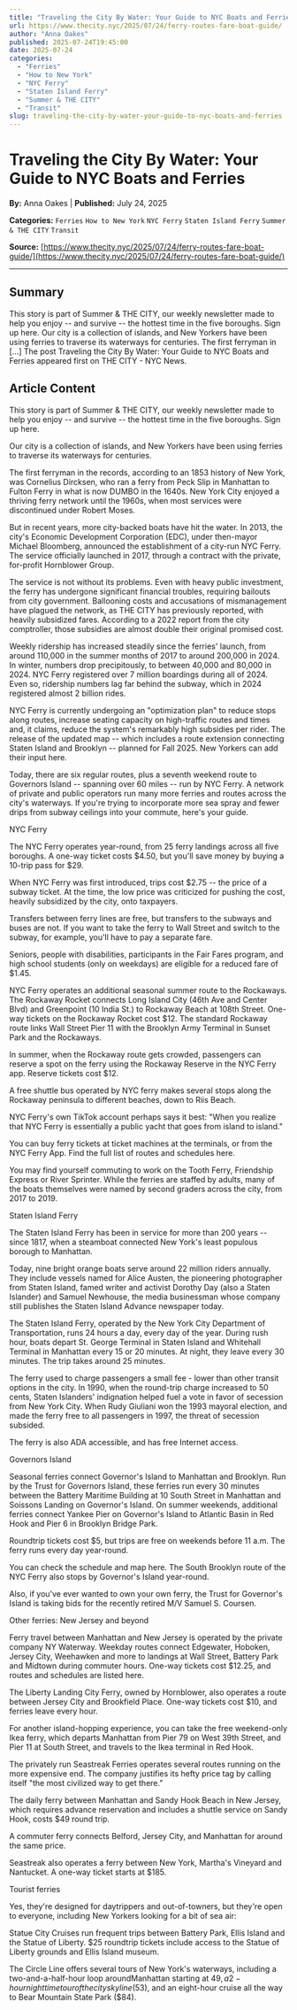 ```yaml
---
title: "Traveling the City By Water: Your Guide to NYC Boats and Ferries"
url: https://www.thecity.nyc/2025/07/24/ferry-routes-fare-boat-guide/
author: "Anna Oakes"
published: 2025-07-24T19:45:00
date: 2025-07-24
categories:
  - "Ferries"
  - "How to New York"
  - "NYC Ferry"
  - "Staten Island Ferry"
  - "Summer & THE CITY"
  - "Transit"
slug: traveling-the-city-by-water-your-guide-to-nyc-boats-and-ferries
---
```


# Traveling the City By Water: Your Guide to NYC Boats and Ferries

**By:** Anna Oakes | **Published:** July 24, 2025

**Categories:** `Ferries` `How to New York` `NYC Ferry` `Staten Island Ferry` `Summer & THE CITY` `Transit`

**Source:** [https://www.thecity.nyc/2025/07/24/ferry-routes-fare-boat-guide/](https://www.thecity.nyc/2025/07/24/ferry-routes-fare-boat-guide/)

---

## Summary

This story is part of Summer & THE CITY, our weekly newsletter made to help you enjoy -- and survive -- the hottest time in the five boroughs. Sign up here. Our city is a collection of islands, and New Yorkers have been using ferries to traverse its waterways for centuries. The first ferryman in [...]
The post Traveling the City By Water: Your Guide to NYC Boats and Ferries appeared first on THE CITY - NYC News.

## Article Content

This story is part of Summer & THE CITY, our weekly newsletter made to help you enjoy -- and survive -- the hottest time in the five boroughs. Sign up here.

Our city is a collection of islands, and New Yorkers have been using ferries to traverse its waterways for centuries.

The first ferryman in the records, according to an 1853 history of New York, was Cornelius Dircksen, who ran a ferry from Peck Slip in Manhattan to Fulton Ferry in what is now DUMBO in the 1640s. New York City enjoyed a thriving ferry network until the 1960s, when most services were discontinued under Robert Moses.

But in recent years, more city-backed boats have hit the water. In 2013, the city's Economic Development Corporation (EDC), under then-mayor Michael Bloomberg, announced the establishment of a city-run NYC Ferry. The service officially launched in 2017, through a contract with the private, for-profit Hornblower Group.

The service is not without its problems. Even with heavy public investment, the ferry has undergone significant financial troubles, requiring bailouts from city government. Ballooning costs and accusations of mismanagement have plagued the network, as THE CITY has previously reported, with heavily subsidized fares. According to a 2022 report from the city comptroller, those subsidies are almost double their original promised cost.

Weekly ridership has increased steadily since the ferries' launch, from around 110,000 in the summer months of 2017 to around 200,000 in 2024. In winter, numbers drop precipitously, to between 40,000 and 80,000 in 2024. NYC Ferry registered over 7 million boardings during all of 2024. Even so, ridership numbers lag far behind the subway, which in 2024 registered almost 2 billion rides.

NYC Ferry is currently undergoing an "optimization plan" to reduce stops along routes, increase seating capacity on high-traffic routes and times and, it claims, reduce the system's remarkably high subsidies per rider. The release of the updated map -- which includes a route extension connecting Staten Island and Brooklyn -- planned for Fall 2025. New Yorkers can add their input here.

Today, there are six regular routes, plus a seventh weekend route to Governors Island -- spanning over 60 miles -- run by NYC Ferry. A network of private and public operators run many more ferries and routes across the city's waterways. If you're trying to incorporate more sea spray and fewer drips from subway ceilings into your commute, here's your guide.

NYC Ferry

The NYC Ferry operates year-round, from 25 ferry landings across all five boroughs. A one-way ticket costs $4.50, but you'll save money by buying a 10-trip pass for $29.

When NYC Ferry was first introduced, trips cost $2.75 -- the price of a subway ticket. At the time, the low price was criticized for pushing the cost, heavily subsidized by the city, onto taxpayers.

Transfers between ferry lines are free, but transfers to the subways and buses are not. If you want to take the ferry to Wall Street and switch to the subway, for example, you'll have to pay a separate fare.

Seniors, people with disabilities, participants in the Fair Fares program, and high school students (only on weekdays) are eligible for a reduced fare of $1.45.

NYC Ferry operates an additional seasonal summer route to the Rockaways. The Rockaway Rocket connects Long Island City (46th Ave and Center Blvd) and Greenpoint (10 India St.) to Rockaway Beach at 108th Street. One-way tickets on the Rockaway Rocket cost $12. The standard Rockaway route links Wall Street Pier 11 with the Brooklyn Army Terminal in Sunset Park and the Rockaways.

In summer, when the Rockaway route gets crowded, passengers can reserve a spot on the ferry using the Rockaway Reserve in the NYC Ferry app. Reserve tickets cost $12.

A free shuttle bus operated by NYC ferry makes several stops along the Rockaway peninsula to different beaches, down to Riis Beach.

NYC Ferry's own TikTok account perhaps says it best: "When you realize that NYC Ferry is essentially a public yacht that goes from island to island."

You can buy ferry tickets at ticket machines at the terminals, or from the NYC Ferry App. Find the full list of routes and schedules here.

You may find yourself commuting to work on the Tooth Ferry, Friendship Express or River Sprinter. While the ferries are staffed by adults, many of the boats themselves were named by second graders across the city, from 2017 to 2019.

Staten Island Ferry

The Staten Island Ferry has been in service for more than 200 years -- since 1817, when a steamboat connected New York's least populous borough to Manhattan.

Today, nine bright orange boats serve around 22 million riders annually. They include vessels named for Alice Austen, the pioneering photographer from Staten Island, famed writer and activist Dorothy Day (also a Staten Islander) and Samuel Newhouse, the media businessman whose company still publishes the Staten Island Advance newspaper today.

The Staten Island Ferry, operated by the New York City Department of Transportation, runs 24 hours a day, every day of the year. During rush hour, boats depart St. George Terminal in Staten Island and Whitehall Terminal in Manhattan every 15 or 20 minutes. At night, they leave every 30 minutes. The trip takes around 25 minutes.

The ferry used to charge passengers a small fee - lower than other transit options in the city. In 1990, when the round-trip charge increased to 50 cents, Staten Islanders' indignation helped fuel a vote in favor of secession from New York City. When Rudy Giuliani won the 1993 mayoral election, and made the ferry free to all passengers in 1997, the threat of secession subsided.

The ferry is also ADA accessible, and has free Internet access.

Governors Island

Seasonal ferries connect Governor's Island to Manhattan and Brooklyn. Run by the Trust for Governors Island, these ferries run every 30 minutes between the Battery Maritime Building at 10 South Street in Manhattan and Soissons Landing on Governor's Island. On summer weekends, additional ferries connect Yankee Pier on Governor's Island to Atlantic Basin in Red Hook and Pier 6 in Brooklyn Bridge Park.

Roundtrip tickets cost $5, but trips are free on weekends before 11 a.m. The ferry runs every day year-round.

You can check the schedule and map here. The South Brooklyn route of the NYC Ferry also stops by Governor's Island year-round.

Also, if you've ever wanted to own your own ferry, the Trust for Governor's Island is taking bids for the recently retired M/V Samuel S. Coursen.

Other ferries: New Jersey and beyond

Ferry travel between Manhattan and New Jersey is operated by the private company NY Waterway. Weekday routes connect Edgewater, Hoboken, Jersey City, Weehawken and more to landings at Wall Street, Battery Park and Midtown during commuter hours. One-way tickets cost $12.25, and routes and schedules are listed here.

The Liberty Landing City Ferry, owned by Hornblower, also operates a route between Jersey City and Brookfield Place. One-way tickets cost $10, and ferries leave every hour.

For another island-hopping experience, you can take the free weekend-only Ikea ferry, which departs Manhattan from Pier 79 on West 39th Street, and Pier 11 at South Street, and travels to the Ikea terminal in Red Hook.

The privately run Seastreak Ferries operates several routes running on the more expensive end. The company justifies its hefty price tag by calling itself "the most civilized way to get there."

The daily ferry between Manhattan and Sandy Hook Beach in New Jersey, which requires advance reservation and includes a shuttle service on Sandy Hook, costs $49 round trip.

A commuter ferry connects Belford, Jersey City, and Manhattan for around the same price.

Seastreak also operates a ferry between New York, Martha's Vineyard and Nantucket. A one-way ticket starts at $185.

Tourist ferries

Yes, they're designed for daytrippers and out-of-towners, but they're open to everyone, including New Yorkers looking for a bit of sea air:

Statue City Cruises run frequent trips between Battery Park, Ellis Island and the Statue of Liberty. $25 roundtrip tickets include access to the Statue of Liberty grounds and Ellis Island museum.

The Circle Line offers several tours of New York's waterways, including a two-and-a-half-hour loop aroundManhattan starting at $49, a 2-hour nighttime tour of the city skyline ($53), and an eight-hour cruise all the way to Bear Mountain State Park ($84).